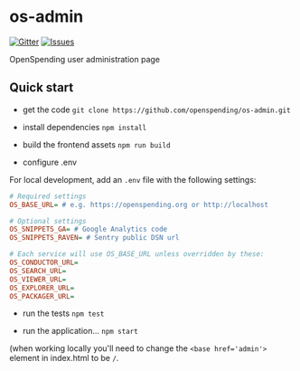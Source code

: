 # os-admin

[![Gitter](https://img.shields.io/gitter/room/openspending/chat.svg)](https://gitter.im/openspending/chat)
[![Issues](https://img.shields.io/badge/issue-tracker-orange.svg)](https://github.com/openspending/openspending/issues)

OpenSpending user administration page
   
## Quick start

- get the code
`git clone https://github.com/openspending/os-admin.git`

- install dependencies
`npm install`

- build the frontend assets
`npm run build`

- configure .env

For local development, add an `.env` file with the following settings:
```ini
# Required settings
OS_BASE_URL= # e.g. https://openspending.org or http://localhost

# Optional settings
OS_SNIPPETS_GA= # Google Analytics code
OS_SNIPPETS_RAVEN= # Sentry public DSN url

# Each service will use OS_BASE_URL unless overridden by these:
OS_CONDUCTOR_URL=
OS_SEARCH_URL=
OS_VIEWER_URL=
OS_EXPLORER_URL=
OS_PACKAGER_URL=
```

- run the tests
`npm test`

- run the application...
`npm start`

(when working locally you'll need to change the `<base href='admin'>` element in index.html to be `/`.

